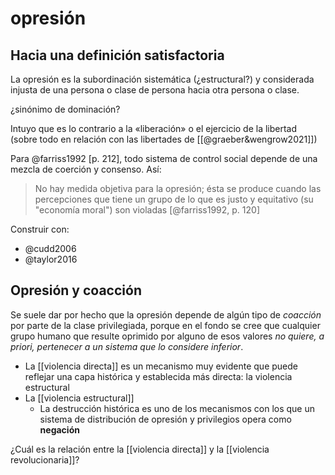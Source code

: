 # opresión
## Hacia una definición satisfactoria

La opresión es la subordinación sistemática (¿estructural?) y considerada injusta de una persona o clase de persona hacia otra persona o clase.

¿sinónimo de dominación?

Intuyo que es lo contrario a la «liberación» o el ejercicio de la libertad (sobre todo en relación con las libertades de [[@graeber&wengrow2021]])

Para @farriss1992 [p. 212], todo sistema de control social depende de una mezcla de coerción y consenso. Así:

> No hay medida objetiva para la opresión; ésta se produce cuando las percepciones que tiene un grupo de lo que es justo y equitativo (su "economía moral") son violadas [@farriss1992, p. 120]

Construir con:

- @cudd2006
- @taylor2016

## Opresión y coacción

<!-- refactorizar para separar opresión de desigualdad -->
Se suele dar por hecho que la opresión depende de algún tipo de *coacción* por parte de la clase privilegiada, porque en el fondo se cree que cualquier grupo humano que resulte oprimido por alguno de esos valores *no quiere, a priori, pertenecer a un sistema que lo considere inferior*.

- La [[violencia directa]] es un mecanismo muy evidente que puede reflejar una capa histórica y establecida más directa: la violencia estructural
- La [[violencia estructural]]
	- La destrucción histórica es uno de los mecanismos con los que un sistema de distribución de opresión y privilegios opera como **negación**


¿Cuál es la relación entre la [[violencia directa]] y la [[violencia revolucionaria]]?
